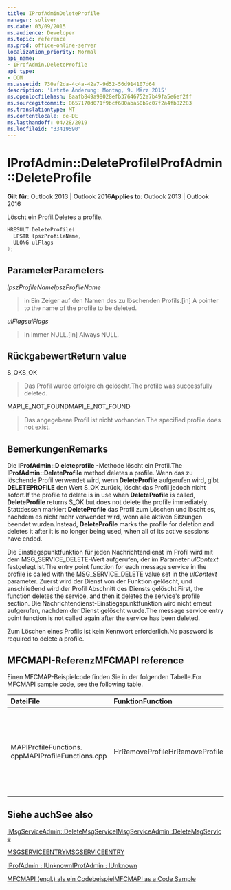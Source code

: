 ```yaml
---
title: IProfAdminDeleteProfile
manager: soliver
ms.date: 03/09/2015
ms.audience: Developer
ms.topic: reference
ms.prod: office-online-server
localization_priority: Normal
api_name:
- IProfAdmin.DeleteProfile
api_type:
- COM
ms.assetid: 730af2da-4c4a-42a7-9d52-56d914107d64
description: 'Letzte Änderung: Montag, 9. März 2015'
ms.openlocfilehash: 8aafb849a98028efb37646752a7b49fa5e6ef2ff
ms.sourcegitcommit: 8657170d071f9bcf680aba50b9c07f2a4fb82283
ms.translationtype: MT
ms.contentlocale: de-DE
ms.lasthandoff: 04/28/2019
ms.locfileid: "33419590"
---
```

# <a name="iprofadmindeleteprofile"></a><span data-ttu-id="d5fb5-103">IProfAdmin::DeleteProfile</span><span class="sxs-lookup"><span data-stu-id="d5fb5-103">IProfAdmin::DeleteProfile</span></span>

  
  
<span data-ttu-id="d5fb5-104">**Gilt für**: Outlook 2013 | Outlook 2016</span><span class="sxs-lookup"><span data-stu-id="d5fb5-104">**Applies to**: Outlook 2013 | Outlook 2016</span></span> 
  
<span data-ttu-id="d5fb5-105">Löscht ein Profil.</span><span class="sxs-lookup"><span data-stu-id="d5fb5-105">Deletes a profile.</span></span>
  
```cpp
HRESULT DeleteProfile(
  LPSTR lpszProfileName,
  ULONG ulFlags
);
```

## <a name="parameters"></a><span data-ttu-id="d5fb5-106">Parameter</span><span class="sxs-lookup"><span data-stu-id="d5fb5-106">Parameters</span></span>

 <span data-ttu-id="d5fb5-107">_lpszProfileName_</span><span class="sxs-lookup"><span data-stu-id="d5fb5-107">_lpszProfileName_</span></span>
  
> <span data-ttu-id="d5fb5-108">in Ein Zeiger auf den Namen des zu löschenden Profils.</span><span class="sxs-lookup"><span data-stu-id="d5fb5-108">[in] A pointer to the name of the profile to be deleted.</span></span>
    
 <span data-ttu-id="d5fb5-109">_ulFlags_</span><span class="sxs-lookup"><span data-stu-id="d5fb5-109">_ulFlags_</span></span>
  
> <span data-ttu-id="d5fb5-110">in Immer NULL.</span><span class="sxs-lookup"><span data-stu-id="d5fb5-110">[in] Always NULL.</span></span> 
    
## <a name="return-value"></a><span data-ttu-id="d5fb5-111">Rückgabewert</span><span class="sxs-lookup"><span data-stu-id="d5fb5-111">Return value</span></span>

<span data-ttu-id="d5fb5-112">S_OK</span><span class="sxs-lookup"><span data-stu-id="d5fb5-112">S_OK</span></span> 
  
> <span data-ttu-id="d5fb5-113">Das Profil wurde erfolgreich gelöscht.</span><span class="sxs-lookup"><span data-stu-id="d5fb5-113">The profile was successfully deleted.</span></span>
    
<span data-ttu-id="d5fb5-114">MAPI_E_NOT_FOUND</span><span class="sxs-lookup"><span data-stu-id="d5fb5-114">MAPI_E_NOT_FOUND</span></span> 
  
> <span data-ttu-id="d5fb5-115">Das angegebene Profil ist nicht vorhanden.</span><span class="sxs-lookup"><span data-stu-id="d5fb5-115">The specified profile does not exist.</span></span>
    
## <a name="remarks"></a><span data-ttu-id="d5fb5-116">Bemerkungen</span><span class="sxs-lookup"><span data-stu-id="d5fb5-116">Remarks</span></span>

<span data-ttu-id="d5fb5-117">Die **IProfAdmin::D eleteprofile** -Methode löscht ein Profil.</span><span class="sxs-lookup"><span data-stu-id="d5fb5-117">The **IProfAdmin::DeleteProfile** method deletes a profile.</span></span> <span data-ttu-id="d5fb5-118">Wenn das zu löschende Profil verwendet wird, wenn **DeleteProfile** aufgerufen wird, gibt **DELETEPROFILE** den Wert S_OK zurück, löscht das Profil jedoch nicht sofort.</span><span class="sxs-lookup"><span data-stu-id="d5fb5-118">If the profile to delete is in use when **DeleteProfile** is called, **DeleteProfile** returns S_OK but does not delete the profile immediately.</span></span> <span data-ttu-id="d5fb5-119">Stattdessen markiert **DeleteProfile** das Profil zum Löschen und löscht es, nachdem es nicht mehr verwendet wird, wenn alle aktiven Sitzungen beendet wurden.</span><span class="sxs-lookup"><span data-stu-id="d5fb5-119">Instead, **DeleteProfile** marks the profile for deletion and deletes it after it is no longer being used, when all of its active sessions have ended.</span></span> 
  
<span data-ttu-id="d5fb5-120">Die Einstiegspunktfunktion für jeden Nachrichtendienst im Profil wird mit dem MSG_SERVICE_DELETE-Wert aufgerufen, der im Parameter _ulContext_ festgelegt ist.</span><span class="sxs-lookup"><span data-stu-id="d5fb5-120">The entry point function for each message service in the profile is called with the MSG_SERVICE_DELETE value set in the  _ulContext_ parameter.</span></span> <span data-ttu-id="d5fb5-121">Zuerst wird der Dienst von der Funktion gelöscht, und anschließend wird der Profil Abschnitt des Diensts gelöscht.</span><span class="sxs-lookup"><span data-stu-id="d5fb5-121">First, the function deletes the service, and then it deletes the service's profile section.</span></span> <span data-ttu-id="d5fb5-122">Die Nachrichtendienst-Einstiegspunktfunktion wird nicht erneut aufgerufen, nachdem der Dienst gelöscht wurde.</span><span class="sxs-lookup"><span data-stu-id="d5fb5-122">The message service entry point function is not called again after the service has been deleted.</span></span> 
  
<span data-ttu-id="d5fb5-123">Zum Löschen eines Profils ist kein Kennwort erforderlich.</span><span class="sxs-lookup"><span data-stu-id="d5fb5-123">No password is required to delete a profile.</span></span>
  
## <a name="mfcmapi-reference"></a><span data-ttu-id="d5fb5-124">MFCMAPI-Referenz</span><span class="sxs-lookup"><span data-stu-id="d5fb5-124">MFCMAPI reference</span></span>

<span data-ttu-id="d5fb5-125">Einen MFCMAP-Beispielcode finden Sie in der folgenden Tabelle.</span><span class="sxs-lookup"><span data-stu-id="d5fb5-125">For MFCMAPI sample code, see the following table.</span></span>
  
|<span data-ttu-id="d5fb5-126">**Datei**</span><span class="sxs-lookup"><span data-stu-id="d5fb5-126">**File**</span></span>|<span data-ttu-id="d5fb5-127">**Funktion**</span><span class="sxs-lookup"><span data-stu-id="d5fb5-127">**Function**</span></span>|<span data-ttu-id="d5fb5-128">**Comment**</span><span class="sxs-lookup"><span data-stu-id="d5fb5-128">**Comment**</span></span>|
|:-----|:-----|:-----|
|<span data-ttu-id="d5fb5-129">MAPIProfileFunctions. cpp</span><span class="sxs-lookup"><span data-stu-id="d5fb5-129">MAPIProfileFunctions.cpp</span></span>  <br/> |<span data-ttu-id="d5fb5-130">HrRemoveProfile</span><span class="sxs-lookup"><span data-stu-id="d5fb5-130">HrRemoveProfile</span></span>  <br/> |<span data-ttu-id="d5fb5-131">MFCMAPI verwendet die **IProfAdmin::D-eleteprofile** -Methode, um das ausgewählte Profil zu löschen.</span><span class="sxs-lookup"><span data-stu-id="d5fb5-131">MFCMAPI uses the **IProfAdmin::DeleteProfile** method to delete the selected profile.</span></span>  <br/> |
   
## <a name="see-also"></a><span data-ttu-id="d5fb5-132">Siehe auch</span><span class="sxs-lookup"><span data-stu-id="d5fb5-132">See also</span></span>



[<span data-ttu-id="d5fb5-133">IMsgServiceAdmin::DeleteMsgService</span><span class="sxs-lookup"><span data-stu-id="d5fb5-133">IMsgServiceAdmin::DeleteMsgService</span></span>](imsgserviceadmin-deletemsgservice.md)
  
[<span data-ttu-id="d5fb5-134">MSGSERVICEENTRY</span><span class="sxs-lookup"><span data-stu-id="d5fb5-134">MSGSERVICEENTRY</span></span>](msgserviceentry.md)
  
[<span data-ttu-id="d5fb5-135">IProfAdmin : IUnknown</span><span class="sxs-lookup"><span data-stu-id="d5fb5-135">IProfAdmin : IUnknown</span></span>](iprofadminiunknown.md)


[<span data-ttu-id="d5fb5-136">MFCMAPI (engl.) als ein Codebeispiel</span><span class="sxs-lookup"><span data-stu-id="d5fb5-136">MFCMAPI as a Code Sample</span></span>](mfcmapi-as-a-code-sample.md)

